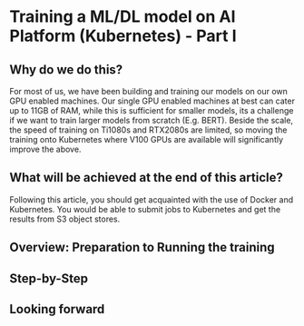 # Training a ML/DL model on AI Platform (Kubernetes) - Part I
## Why do we do this?
For most of us, we have been building and training our models on our own GPU enabled machines. Our single GPU enabled machines at best can cater up to 11GB of RAM, while this is sufficient for smaller models, its a challenge if we want to train larger models from scratch (E.g. BERT). Beside the scale, the speed of training on Ti1080s and RTX2080s are limited, so moving the training onto Kubernetes where V100 GPUs are available will significantly improve the above.

## What will be achieved at the end of this article?
Following this article, you should get acquainted with the use of Docker and Kubernetes. You would be able to submit jobs to Kubernetes and get the results from S3 object stores.

## Overview: Preparation to Running the training
## Step-by-Step
## Looking forward
